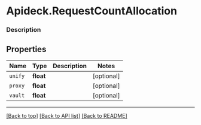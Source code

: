 # Apideck.RequestCountAllocation

### Description

## Properties
Name | Type | Description | Notes
------------ | ------------- | ------------- | -------------
`unify` | **float** |  | [optional] 
`proxy` | **float** |  | [optional] 
`vault` | **float** |  | [optional] 





---

[[Back to top]](#) [[Back to API list]](../../../../README.md#documentation-for-api-endpoints) [[Back to README]](../../../../README.md)



